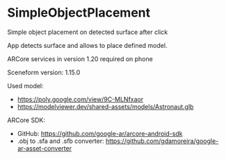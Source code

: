 # SimpleObjectPlacement
Simple object placement on detected surface after click

App detects surface and allows to place defined model.

ARCore services in version 1.20 required on phone

Sceneform version: 1.15.0

Used model:
- https://poly.google.com/view/9C-MLNfxaor
- https://modelviewer.dev/shared-assets/models/Astronaut.glb

ARCore SDK:
- GitHub: https://github.com/google-ar/arcore-android-sdk
- .obj to .sfa and .sfb converter: https://github.com/gdamoreira/google-ar-asset-converter
